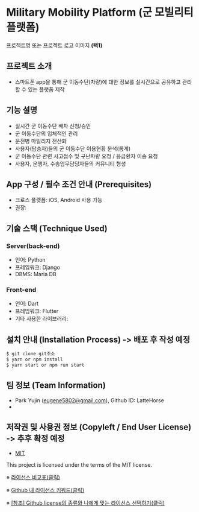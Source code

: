 # Military Mobility Platform (군 모빌리티 플랫폼)
프로젝트명 또는 프로젝트 로고 이미지 **(택1)**

## 프로젝트 소개
- 스마트폰 app을 통해 군 이동수단(차량)에 대한 정보를 실시간으로 공유하고 관리할 수 있는 플랫폼 제작


## 기능 설명
 - 실시간 군 이동수단 배차 신청/승인
 - 군 이동수단의 입체적인 관리
 - 운전병 마일리지 전산화
 - 사용자(탑승자)들의 군 이동수단 이용현황 분석(통계)
 - 군 이동수단 관련 사고접수 및 구난차량 요청 / 응급환자 이송 요청
 - 사용자, 운행자, 수송업무담당자들의 커뮤니티 형성

## App 구성 / 필수 조건 안내 (Prerequisites)
* 크로스 플랫폼: iOS, Android 사용 가능
* 권장: 

## 기술 스택 (Technique Used) 
### Server(back-end)
 - 언어: Python 
 - 프레임워크: Django
 - DBMS: Maria DB
 
### Front-end
 - 언어: Dart
 - 프레임워크: Flutter
 - 기타 사용한 라이브러리: 

## 설치 안내 (Installation Process) -> 배포 후 작성 예정
```bash
$ git clone git주소
$ yarn or npm install
$ yarn start or npm run start
```
 
## 팀 정보 (Team Information)
- Park Yujin (eugene5802@gmail.com), Github ID: LatteHorse
- 

## 저작권 및 사용권 정보 (Copyleft / End User License) -> 추후 확정 예정
 * [MIT](https://github.com/osam2020-WEB/Sample-ProjectName-TeamName/blob/master/license.md)

This project is licensed under the terms of the MIT license.

※ [라이선스 비교표(클릭)](https://olis.or.kr/license/compareGuide.do)

※ [Github 내 라이선스 키워드(클릭)](https://docs.github.com/en/github/creating-cloning-and-archiving-repositories/creating-a-repository-on-github/licensing-a-repository)

※ [\[참조\] Github license의 종류와 나에게 맞는 라이선스 선택하기(클릭)](https://flyingsquirrel.medium.com/github-license%EC%9D%98-%EC%A2%85%EB%A5%98%EC%99%80-%EB%82%98%EC%97%90%EA%B2%8C-%EB%A7%9E%EB%8A%94-%EB%9D%BC%EC%9D%B4%EC%84%A0%EC%8A%A4-%EC%84%A0%ED%83%9D%ED%95%98%EA%B8%B0-ae29925e8ff4)
